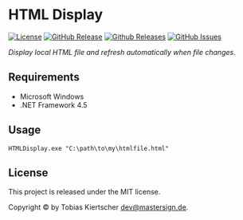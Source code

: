 HTML Display
============

[![License][license-img]][license-url]
[![GitHub Release][release-img]][release-url]
[![Github Releases][downloads-img]][downloads-url]
[![GitHub Issues][issues-img]][issues-url]

_Display local HTML file and refresh automatically when file changes._

## Requirements

* Microsoft Windows
* .NET Framework 4.5

## Usage

```
HTMLDisplay.exe "C:\path\to\my\htmlfile.html"
```

## License

This project is released under the MIT license.

Copyright © by Tobias Kiertscher <dev@mastersign.de>.

[release-url]: https://github.com/mastersign/Mastersign.HtmlDisplay/releases/latest/
[release-img]: https://img.shields.io/github/release/mastersign/Mastersign.HtmlDisplay.svg?style=flat-square
[downloads-url]: https://github.com/mastersign/Mastersign.HtmlDisplay/releases/latest/
[downloads-img]: https://img.shields.io/github/downloads/mastersign/Mastersign.HtmlDisplay/total.svg?style=flat-square
[license-url]: https://github.com/mastersign/Mastersign.HtmlDisplay/blob/master/LICENSE.md
[license-img]: https://img.shields.io/github/license/mastersign/Mastersign.HtmlDisplay.svg?style=flat-square
[issues-url]: https://github.com/mastersign/Mastersign.HtmlDisplay/issues
[issues-img]: https://img.shields.io/github/issues/mastersign/Mastersign.HtmlDisplay.svg?style=flat-square
